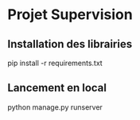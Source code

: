 # Projet Supervision

## Installation des librairies
pip install -r requirements.txt

## Lancement en local
python manage.py runserver
